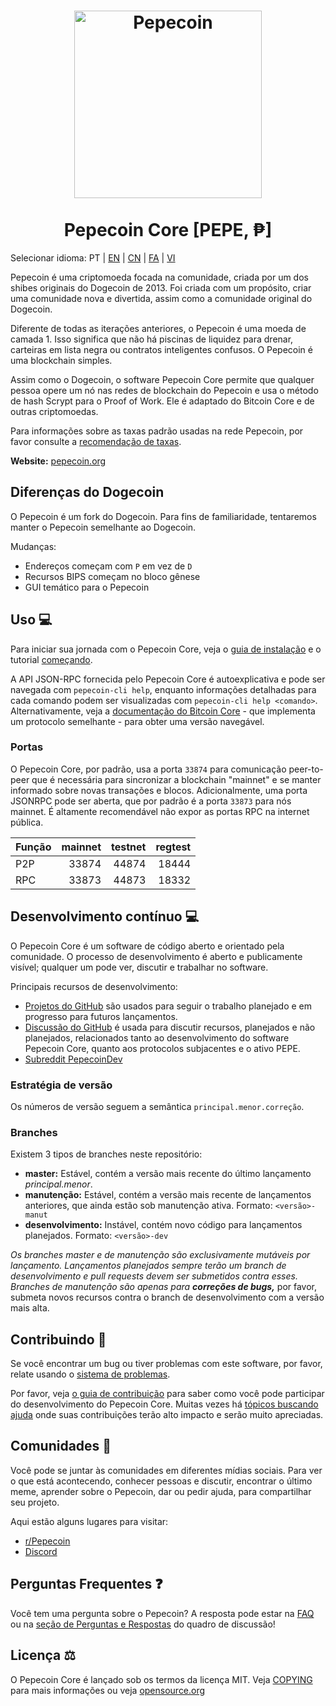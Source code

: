 <h1 align="center">
<img src="https://i.imgur.com/yap2xAX.png" alt="Pepecoin" width="300"/>
<br/><br/>
Pepecoin Core [PEPE, ₱]  
</h1>

Selecionar idioma: PT | [EN](./README.md) | [CN](./README_zh_CN.md) | [FA](./README_fa_IR.md) | [VI](./README_vi_VN.md)

Pepecoin é uma criptomoeda focada na comunidade, criada por um dos shibes originais do Dogecoin de 2013. Foi criada com um propósito, criar uma comunidade nova e divertida, assim como a comunidade original do Dogecoin.

Diferente de todas as iterações anteriores, o Pepecoin é uma moeda de camada 1. Isso significa que não há piscinas de liquidez para drenar, carteiras em lista negra ou contratos inteligentes confusos. O Pepecoin é uma blockchain simples.

Assim como o Dogecoin, o software Pepecoin Core permite que qualquer pessoa opere um nó nas redes de blockchain do Pepecoin e usa o método de hash Scrypt para o Proof of Work. Ele é adaptado do Bitcoin Core e de outras criptomoedas.

Para informações sobre as taxas padrão usadas na rede Pepecoin, por favor consulte a [recomendação de taxas](doc/fee-recommendation.md).

**Website:** [pepecoin.org](https://pepecoin.org)

## Diferenças do Dogecoin

O Pepecoin é um fork do Dogecoin. Para fins de familiaridade, tentaremos manter o Pepecoin semelhante ao Dogecoin.

Mudanças:

* Endereços começam com `P` em vez de `D`
* Recursos BIPS começam no bloco gênese
* GUI temático para o Pepecoin

## Uso 💻

Para iniciar sua jornada com o Pepecoin Core, veja o [guia de instalação](INSTALL.md) e o tutorial [começando](doc/getting-started.md).

A API JSON-RPC fornecida pelo Pepecoin Core é autoexplicativa e pode ser navegada com `pepecoin-cli help`, enquanto informações detalhadas para cada comando podem ser visualizadas com `pepecoin-cli help <comando>`. Alternativamente, veja a [documentação do Bitcoin Core](https://developer.bitcoin.org/reference/rpc/) - que implementa um protocolo semelhante - para obter uma versão navegável.

### Portas

O Pepecoin Core, por padrão, usa a porta `33874` para comunicação peer-to-peer que é necessária para sincronizar a blockchain "mainnet" e se manter informado sobre novas transações e blocos. Adicionalmente, uma porta JSONRPC pode ser aberta, que por padrão é a porta `33873` para nós mainnet. É altamente recomendável não expor as portas RPC na internet pública.

| Função | mainnet | testnet | regtest |
| :------- | ------: | ------: | ------: |
| P2P      |   33874 |   44874 |   18444 |
| RPC      |   33873 |   44873 |   18332 |

## Desenvolvimento contínuo 💻

O Pepecoin Core é um software de código aberto e orientado pela comunidade. O processo de desenvolvimento é aberto e publicamente visível; qualquer um pode ver, discutir e trabalhar no software.

Principais recursos de desenvolvimento:

* [Projetos do GitHub](https://github.com/pepecoinppc/pepecoin/projects) são usados para seguir o trabalho planejado e em progresso para futuros lançamentos.
* [Discussão do GitHub](https://github.com/pepecoinppc/pepecoin/discussions) é usada para discutir recursos, planejados e não planejados, relacionados tanto ao desenvolvimento do software Pepecoin Core, quanto aos protocolos subjacentes e o ativo PEPE.  
* [Subreddit PepecoinDev](https://www.reddit.com/r/pepecoindev/)

### Estratégia de versão
Os números de versão seguem a semântica ```principal.menor.correção```.

### Branches
Existem 3 tipos de branches neste repositório:

- **master:** Estável, contém a versão mais recente do último lançamento *principal.menor*.
- **manutenção:** Estável, contém a versão mais recente de lançamentos anteriores, que ainda estão sob manutenção ativa. Formato: ```<versão>-manut```
- **desenvolvimento:** Instável, contém novo código para lançamentos planejados. Formato: ```<versão>-dev```

*Os branches master e de manutenção são exclusivamente mutáveis por lançamento. Lançamentos planejados sempre terão um branch de desenvolvimento e pull requests devem ser submetidos contra esses. Branches de manutenção são apenas para **correções de bugs,*** por favor, submeta novos recursos contra o branch de desenvolvimento com a versão mais alta.

## Contribuindo 🤝

Se você encontrar um bug ou tiver problemas com este software, por favor, relate usando o [sistema de problemas](https://github.com/pepecoinppc/pepecoin/issues/new?assignees=&labels=bug&template=bug_report.md&title=%5Bbug%5D+).

Por favor, veja [o guia de contribuição](CONTRIBUTING.md) para saber como você pode participar do desenvolvimento do Pepecoin Core. Muitas vezes há [tópicos buscando ajuda](https://github.com/pepecoinppc/pepecoin/labels/help%20wanted) onde suas contribuições terão alto impacto e serão muito apreciadas.

## Comunidades 🐸

Você pode se juntar às comunidades em diferentes mídias sociais.
Para ver o que está acontecendo, conhecer pessoas e discutir, encontrar o último meme, aprender sobre o Pepecoin, dar ou pedir ajuda, para compartilhar seu projeto.

Aqui estão alguns lugares para visitar:

* [r/Pepecoin](https://www.reddit.com/r/pepecoin/)
* [Discord](https://pepecoin.org/discord)

## Perguntas Frequentes ❓

Você tem uma pergunta sobre o Pepecoin? A resposta pode estar na [FAQ](doc/FAQ.md) ou na [seção de Perguntas e Respostas](https://github.com/pepecoinppc/pepecoin/discussions/categories/q-a) do quadro de discussão!

## Licença ⚖️
O Pepecoin Core é lançado sob os termos da licença MIT. Veja
[COPYING](COPYING) para mais informações ou veja
[opensource.org](https://opensource.org/licenses/MIT)

